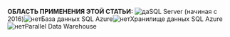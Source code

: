**ОБЛАСТЬ ПРИМЕНЕНИЯ ЭТОЙ СТАТЬИ:** ![да](../includes/media/yes.png)SQL Server (начиная с 2016)![нет](../includes/media/no.png)База данных SQL Azure![нет](../includes/media/no.png)Хранилище данных SQL Azure![нет](../includes/media/no.png)Parallel Data Warehouse